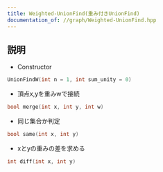 ```yaml
---
title: Weighted-UnionFind(重み付きUnionFind)
documentation_of: //graph/Weighted-UnionFind.hpp
---
```


## 説明

- Constructor
```cpp
UnionFindW(int n = 1, int sum_unity = 0)
```

- 頂点x,yを重みwで接続
```cpp
bool merge(int x, int y, int w)
```

- 同じ集合か判定
```cpp
bool same(int x, int y)
```

- xとyの重みの差を求める
```cpp
int diff(int x, int y)
```
